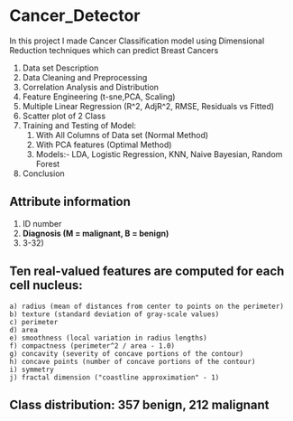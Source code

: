 # Cancer_Detector
In this project I made Cancer Classification model using Dimensional Reduction techniques which can predict Breast Cancers


1) Data set Description
2) Data Cleaning and Preprocessing
3) Correlation Analysis and Distribution 
4) Feature Engineering (t-sne,PCA, Scaling)
5) Multiple Linear Regression (R^2, AdjR^2, RMSE, Residuals vs Fitted)
6) Scatter plot of 2 Class
7) Training and Testing of Model:
    1) With All Columns of Data set (Normal Method)
    2) With PCA features (Optimal Method)
    3) Models:- LDA, Logistic Regression, KNN, Naive Bayesian, Random Forest 
8) Conclusion

## Attribute information

1)  ID number
2)  **Diagnosis (M = malignant, B = benign)**
3)  3-32)

## Ten real-valued features are computed for each cell nucleus:

    a) radius (mean of distances from center to points on the perimeter)
    b) texture (standard deviation of gray-scale values)
    c) perimeter
    d) area
    e) smoothness (local variation in radius lengths)
    f) compactness (perimeter^2 / area - 1.0)
    g) concavity (severity of concave portions of the contour)
    h) concave points (number of concave portions of the contour)
    i) symmetry 
    j) fractal dimension ("coastline approximation" - 1)

## Class distribution: 357 benign, 212 malignant

